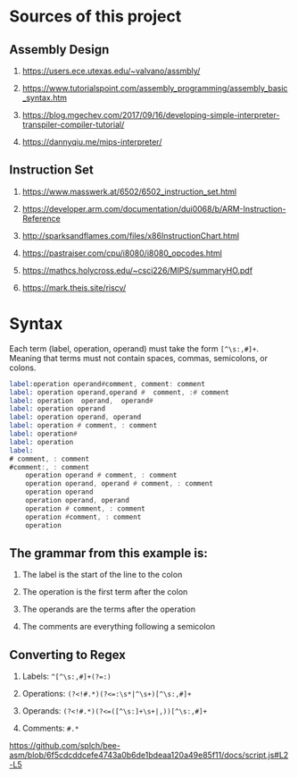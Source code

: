 # Sources of this project

## Assembly Design

1. https://users.ece.utexas.edu/~valvano/assmbly/

2. https://www.tutorialspoint.com/assembly_programming/assembly_basic_syntax.htm

3. https://blog.mgechev.com/2017/09/16/developing-simple-interpreter-transpiler-compiler-tutorial/

4. https://dannyqiu.me/mips-interpreter/

## Instruction Set

1. https://www.masswerk.at/6502/6502_instruction_set.html

2. https://developer.arm.com/documentation/dui0068/b/ARM-Instruction-Reference

3. http://sparksandflames.com/files/x86InstructionChart.html

4. https://pastraiser.com/cpu/i8080/i8080_opcodes.html

5. https://mathcs.holycross.edu/~csci226/MIPS/summaryHO.pdf

6. https://mark.theis.site/riscv/

# Syntax

Each term (label, operation, operand) must take the form `[^\s:,#]+`. Meaning that terms must not contain spaces, commas, semicolons, or colons.

```asm
label:operation operand#comment, comment: comment
label: operation operand,operand #  comment, :# comment
label: operation  operand,  operand#
label: operation operand
label: operation operand, operand
label: operation # comment, : comment
label: operation#
label: operation
label:
# comment, : comment
#comment:, : comment
    operation operand # comment, : comment
    operation operand, operand # comment, : comment
    operation operand
    operation operand, operand
    operation # comment, : comment
    operation #comment, : comment
    operation

```

## The grammar from this example is:

1. The label is the start of the line to the colon

2. The operation is the first term after the colon

3. The operands are the terms after the operation

4. The comments are everything following a semicolon

## Converting to Regex

1. Labels: `^[^\s:,#]+(?=:)`

2. Operations: `(?<!#.*)(?<=:\s*|^\s+)[^\s:,#]+`

3. Operands: `(?<!#.*)(?<=([^\s:]+\s+|,))[^\s:,#]+`

4. Comments: `#.*`

https://github.com/splch/bee-asm/blob/6f5cdcddcefe4743a0b6de1bdeaa120a49e85f11/docs/script.js#L2-L5
